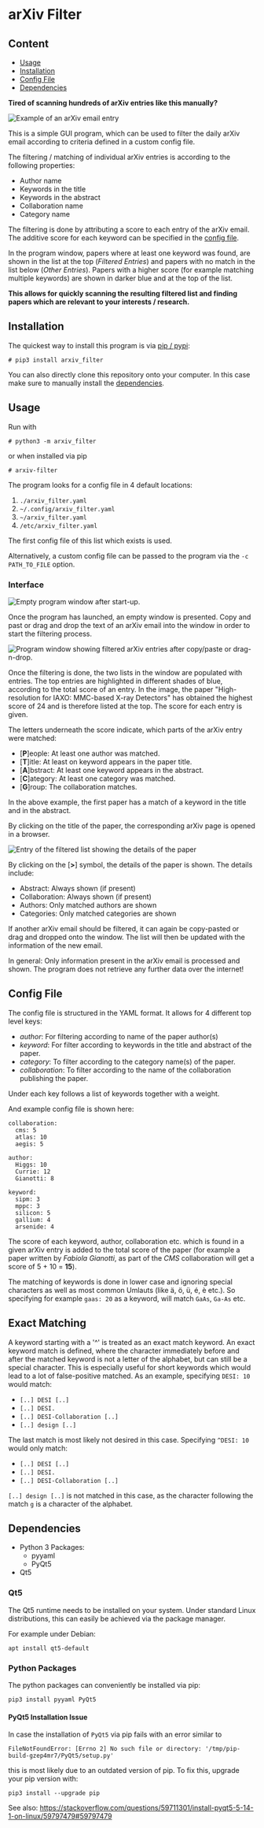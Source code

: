 # arXiv Filter

## Content

- [Usage](#usage)
- [Installation](#installation)
- [Config File](#config-File)
- [Dependencies](#dependencies)

**Tired of scanning hundreds of arXiv entries like this manually?**

![Example of an arXiv email entry](https://github.com/deragent/arXivFilter/raw/master/doc/images/ArxivEmail.png)

This is a simple GUI program, which can be used to filter the daily arXiv email according to criteria defined in a custom config file.

The filtering / matching of individual arXiv entries is according to the following properties:

- Author name
- Keywords in the title
- Keywords in the abstract
- Collaboration name
- Category name

The filtering is done by attributing a score to each entry of the arXiv email. The additive score for each keyword can be specified in the [config file](#config-file).

In the program window, papers where at least one keyword was found, are shown in the list at the top (_Filtered Entries_) and papers with no match in the list below (_Other Entries_). Papers with a higher score (for example matching multiple keywords) are shown in darker blue and at the top of the list.

**This allows for quickly scanning the resulting filtered list and finding papers which are relevant to your interests / research.**

## Installation
The quickest way to install this program is via [pip / pypi](https://pypi.org/project/arxiv-filter/):

    # pip3 install arxiv_filter

You can also directly clone this repository onto your computer. In this case make sure to manually install the [dependencies](#dependencies).

## Usage
Run with

    # python3 -m arxiv_filter

or when installed via pip

    # arxiv-filter

The program looks for a config file in 4 default locations:

1. `./arxiv_filter.yaml`
2. `~/.config/arxiv_filter.yaml`
3. `~/arxiv_filter.yaml`
4. `/etc/arxiv_filter.yaml`

The first config file of this list which exists is used.

Alternatively, a custom config file can be passed to the program via the `-c PATH_TO_FILE` option.

### Interface

![Empty program window after start-up.](https://github.com/deragent/arXivFilter/raw/master/doc/images/WindowEmpty.png)

Once the program has launched, an empty window is presented. Copy and past or drag and drop the text of an arXiv email into the window in order to start the filtering process.

![Program window showing filtered arXiv entries after copy/paste or drag-n-drop.](https://github.com/deragent/arXivFilter/raw/master/doc/images/WindowFiltered.png)

Once the filtering is done, the two lists in the window are populated with entries. The top entries are highlighted in different shades of blue, according to the total score of an entry. In the image, the paper "High-resolution for IAXO: MMC-based X-ray Detectors" has obtained the highest score of 24 and is therefore listed at the top. The score for each entry is given.

The letters underneath the score indicate, which parts of the arXiv entry were matched:

- [**P**]eople: At least one author was matched.
- [**T**]itle: At least on keyword appears in the paper title.
- [**A**]bstract: At least one keyword appears in the abstract.
- [**C**]ategory: At least one category was matched.
- [**G**]roup: The collaboration matches.

In the above example, the first paper has a match of a keyword in the title and in the abstract.

By clicking on the title of the paper, the corresponding arXiv page is opened in a browser.

![Entry of the filtered list showing the details of the paper](https://github.com/deragent/arXivFilter/raw/master/doc/images/WindowDetails.png)

By clicking on the [**>**] symbol, the details of the paper is shown. The details include:

- Abstract: Always shown (if present)
- Collaboration: Always shown (if present)
- Authors: Only matched authors are shown
- Categories: Only matched categories are shown

If another arXiv email should be filtered, it can again be copy-pasted or drag and dropped onto the window. The list will then be updated with the information of the new email.

In general: Only information present in the arXiv email is processed and shown. The program does not retrieve any further data over the internet!

## Config File
The config file is structured in the YAML format. It allows for 4 different top level keys:

- _author_: For filtering according to name of the paper author(s)
- _keyword_: For filter according to keywords in the title and abstract of the paper.
- _category_: To filter according to the category name(s) of the paper.
- _collaboration_: To filter according to the name of the collaboration publishing the paper.

Under each key follows a list of keywords together with a weight.

And example config file is shown here:

    collaboration:
      cms: 5
      atlas: 10
      aegis: 5

    author:
      Higgs: 10
      Currie: 12
      Gianotti: 8

    keyword:
      sipm: 3
      mppc: 3
      silicon: 5
      gallium: 4
      arsenide: 4

The score of each keyword, author, collaboration etc. which is found in a given arXiv entry is added to the total score of the paper (for example a paper written by _Fabiola Gianotti_, as part of the _CMS_ collaboration will get a score of 5 + 10 = **15**).

The matching of keywords is done in lower case and ignoring special characters as well as most common Umlauts (like ä, ö, ü, é, è etc.). So specifying for example `gaas: 20` as a keyword, will match `GaAs`, `Ga-As` etc.

## Exact Matching

A keyword starting with a '^' is treated as an exact match keyword.
An exact keyword match is defined, where the character immediately before and after the matched keyword is not a letter of the alphabet, but can still be a special character.
This is especially useful for short keywords which would lead to a lot of false-positive matched.
As an example, specifying `DESI: 10` would match:

- `[..] DESI [..]`
- `[..] DESI.`
- `[..] DESI-Collaboration [..]`
- `[..] design [..]`

The last match is most likely not desired in this case.
Specifying `^DESI: 10` would only match:

- `[..] DESI [..]`
- `[..] DESI.`
- `[..] DESI-Collaboration [..]`

`[..] design [..]` is not matched in this case, as the character following the match `g` is a character of the alphabet.


## Dependencies
- Python 3 Packages:
  - pyyaml
  - PyQt5
- Qt5

### Qt5
The Qt5 runtime needs to be installed on your system. Under standard Linux distributions, this can easily be achieved via the package manager.

For example under Debian:

    apt install qt5-default

### Python Packages
The python packages can conveniently be installed via pip:

    pip3 install pyyaml PyQt5

#### PyQt5 Installation Issue
In case the installation of `PyQt5` via pip fails with an error similar to

    FileNotFoundError: [Errno 2] No such file or directory: '/tmp/pip-build-gzep4mr7/PyQt5/setup.py'

this is most likely due to an outdated version of pip. To fix this, upgrade your pip version with:

    pip3 install --upgrade pip

See also: https://stackoverflow.com/questions/59711301/install-pyqt5-5-14-1-on-linux/59797479#59797479
